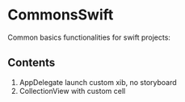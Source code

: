 # CommonsSwift
Common basics functionalities for swift projects:

## Contents
1. AppDelegate launch custom xib, no storyboard
2. CollectionView with custom cell
